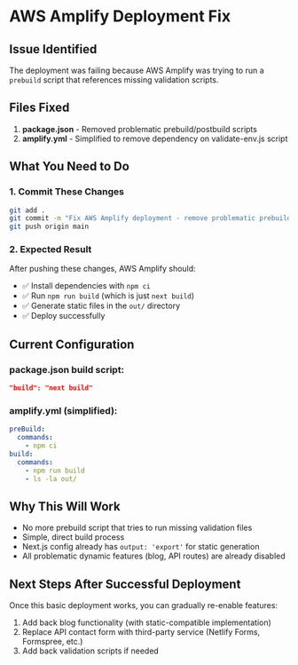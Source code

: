 # AWS Amplify Deployment Fix

## Issue Identified

The deployment was failing because AWS Amplify was trying to run a `prebuild`
script that references missing validation scripts.

## Files Fixed

1. **package.json** - Removed problematic prebuild/postbuild scripts
2. **amplify.yml** - Simplified to remove dependency on validate-env.js script

## What You Need to Do

### 1. Commit These Changes

```bash
git add .
git commit -m "Fix AWS Amplify deployment - remove problematic prebuild scripts"
git push origin main
```

### 2. Expected Result

After pushing these changes, AWS Amplify should:

- ✅ Install dependencies with `npm ci`
- ✅ Run `npm run build` (which is just `next build`)
- ✅ Generate static files in the `out/` directory
- ✅ Deploy successfully

## Current Configuration

### package.json build script:

```json
"build": "next build"
```

### amplify.yml (simplified):

```yaml
preBuild:
  commands:
    - npm ci
build:
  commands:
    - npm run build
    - ls -la out/
```

## Why This Will Work

- No more prebuild script that tries to run missing validation files
- Simple, direct build process
- Next.js config already has `output: 'export'` for static generation
- All problematic dynamic features (blog, API routes) are already disabled

## Next Steps After Successful Deployment

Once this basic deployment works, you can gradually re-enable features:

1. Add back blog functionality (with static-compatible implementation)
2. Replace API contact form with third-party service (Netlify Forms, Formspree,
   etc.)
3. Add back validation scripts if needed
